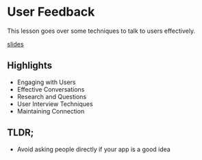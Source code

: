 # User Feedback
This lesson goes over some techniques to talk to users effectively.

[slides](https://dpi-tta-slides.github.io/user-feedback/)

## Highlights
- Engaging with Users
- Effective Conversations
- Research and Questions
- User Interview Techniques
- Maintaining Connection

## TLDR;
- Avoid asking people directly if your app is a good idea
